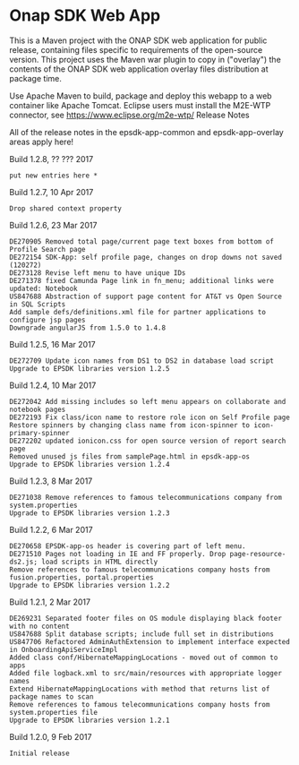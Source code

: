 Onap SDK Web App
=================

This is a Maven project with the ONAP SDK web application for public release, containing files specific to requirements of the open-source version. This project uses the Maven war plugin to copy in ("overlay") the contents of the ONAP SDK web application overlay files distribution at package time.

Use Apache Maven to build, package and deploy this webapp to a web container like Apache Tomcat. Eclipse users must install the M2E-WTP connector, see https://www.eclipse.org/m2e-wtp/
Release Notes

All of the release notes in the epsdk-app-common and epsdk-app-overlay areas apply here!

Build 1.2.8, ?? ??? 2017

    put new entries here *

Build 1.2.7, 10 Apr 2017

    Drop shared context property

Build 1.2.6, 23 Mar 2017

    DE270905 Removed total page/current page text boxes from bottom of Profile Search page
    DE272154 SDK-App: self profile page, changes on drop downs not saved (120272)
    DE273128 Revise left menu to have unique IDs
    DE271378 fixed Camunda Page link in fn_menu; additional links were updated: Notebook
    US847688 Abstraction of support page content for AT&T vs Open Source in SQL Scripts
    Add sample defs/definitions.xml file for partner applications to configure jsp pages
    Downgrade angularJS from 1.5.0 to 1.4.8

Build 1.2.5, 16 Mar 2017

    DE272709 Update icon names from DS1 to DS2 in database load script
    Upgrade to EPSDK libraries version 1.2.5

Build 1.2.4, 10 Mar 2017

    DE272042 Add missing includes so left menu appears on collaborate and notebook pages
    DE272193 Fix class/icon name to restore role icon on Self Profile page
    Restore spinners by changing class name from icon-spinner to icon-primary-spinner
    DE272202 updated ionicon.css for open source version of report search page
    Removed unused js files from samplePage.html in epsdk-app-os
    Upgrade to EPSDK libraries version 1.2.4

Build 1.2.3, 8 Mar 2017

    DE271038 Remove references to famous telecommunications company from system.properties
    Upgrade to EPSDK libraries version 1.2.3

Build 1.2.2, 6 Mar 2017

    DE270658 EPSDK-app-os header is covering part of left menu.
    DE271510 Pages not loading in IE and FF properly. Drop page-resource-ds2.js; load scripts in HTML directly
    Remove references to famous telecommunications company hosts from fusion.properties, portal.properties
    Upgrade to EPSDK libraries version 1.2.2

Build 1.2.1, 2 Mar 2017

    DE269231 Separated footer files on OS module displaying black footer with no content
    US847688 Split database scripts; include full set in distributions
    US847706 Refactored AdminAuthExtension to implement interface expected in OnboardingApiServiceImpl
    Added class conf/HibernateMappingLocations - moved out of common to apps
    Added file logback.xml to src/main/resources with appropriate logger names
    Extend HibernateMappingLocations with method that returns list of package names to scan
    Remove references to famous telecommunications company hosts from system.properties file
    Upgrade to EPSDK libraries version 1.2.1

Build 1.2.0, 9 Feb 2017

    Initial release
